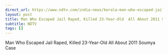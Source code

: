 ```yaml
---
direct_url: https://www.ndtv.com/india-news/kerala-man-who-escaped-jail-raped-killed-23-year-old-all-about-2011-soumya-murder-case-8947521
layout: post
title: Man Who Escaped Jail Raped, Killed 23-Year-Old  All About 2011 Soumya Case
subtitle: NDTV
tags: []
---
```


Man Who Escaped Jail Raped, Killed 23-Year-Old  All About 2011 Soumya Case
